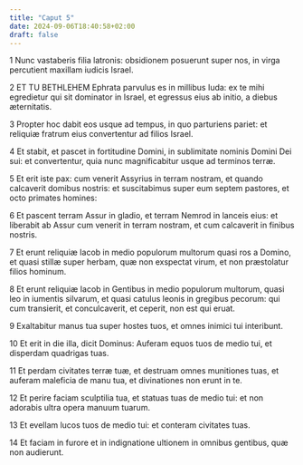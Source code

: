 ```yaml
---
title: "Caput 5"
date: 2024-09-06T18:40:58+02:00
draft: false
---
```




1 Nunc vastaberis filia latronis: obsidionem posuerunt super nos, in virga percutient maxillam iudicis Israel.

2 ET TU BETHLEHEM Ephrata parvulus es in millibus Iuda: ex te mihi egredietur qui sit dominator in Israel, et egressus eius ab initio, a diebus æternitatis.

3 Propter hoc dabit eos usque ad tempus, in quo parturiens pariet: et reliquiæ fratrum eius convertentur ad filios Israel.

4 Et stabit, et pascet in fortitudine Domini, in sublimitate nominis Domini Dei sui: et convertentur, quia nunc magnificabitur usque ad terminos terræ.

5 Et erit iste pax: cum venerit Assyrius in terram nostram, et quando calcaverit domibus nostris: et suscitabimus super eum septem pastores, et octo primates homines:

6 Et pascent terram Assur in gladio, et terram Nemrod in lanceis eius: et liberabit ab Assur cum venerit in terram nostram, et cum calcaverit in finibus nostris.

7 Et erunt reliquiæ Iacob in medio populorum multorum quasi ros a Domino, et quasi stillæ super herbam, quæ non exspectat virum, et non præstolatur filios hominum.

8 Et erunt reliquiæ Iacob in Gentibus in medio populorum multorum, quasi leo in iumentis silvarum, et quasi catulus leonis in gregibus pecorum: qui cum transierit, et conculcaverit, et ceperit, non est qui eruat.

9 Exaltabitur manus tua super hostes tuos, et omnes inimici tui interibunt.

10 Et erit in die illa, dicit Dominus: Auferam equos tuos de medio tui, et disperdam quadrigas tuas.

11 Et perdam civitates terræ tuæ, et destruam omnes munitiones tuas, et auferam maleficia de manu tua, et divinationes non erunt in te.

12 Et perire faciam sculptilia tua, et statuas tuas de medio tui: et non adorabis ultra opera manuum tuarum.

13 Et evellam lucos tuos de medio tui: et conteram civitates tuas.

14 Et faciam in furore et in indignatione ultionem in omnibus gentibus, quæ non audierunt.

